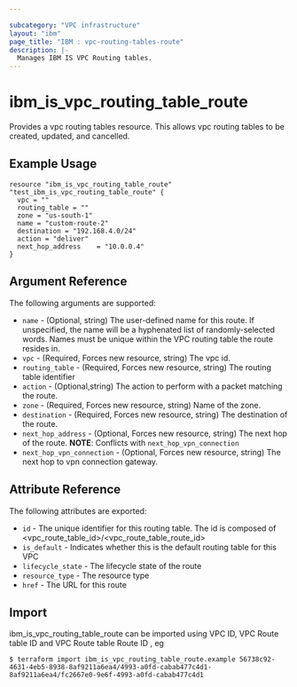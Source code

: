 ```yaml
---

subcategory: "VPC infrastructure"
layout: "ibm"
page_title: "IBM : vpc-routing-tables-route"
description: |-
  Manages IBM IS VPC Routing tables.
---
```


# ibm\_is_vpc_routing_table_route

Provides a vpc routing tables resource. This allows vpc routing tables to be created, updated, and cancelled.


## Example Usage

```hcl
resource "ibm_is_vpc_routing_table_route" "test_ibm_is_vpc_routing_table_route" {
  vpc = ""
  routing_table = ""
  zone = "us-south-1"
  name = "custom-route-2"
  destination = "192.168.4.0/24"
  action = "deliver"
  next_hop_address    = "10.0.0.4"
}

```

## Argument Reference

The following arguments are supported:

* `name` - (Optional, string) The user-defined name for this route. If unspecified, the name will be a hyphenated list of randomly-selected words. Names must be unique within the VPC routing table the route resides in.
* `vpc` - (Required, Forces new resource, string) The vpc id.
* `routing_table` - (Required, Forces new resource, string) The routing table identifier
* `action` - (Optional,string) The action to perform with a packet matching the route.
* `zone` - (Required, Forces new resource, string) Name of the zone.
* `destination` - (Required, Forces new resource, string) The destination of the route.
* `next_hop_address` - (Optional, Forces new resource, string) The next hop of the route.
 **NOTE**: Conflicts with `next_hop_vpn_connection`
* `next_hop_vpn_connection` - (Optional, Forces new resource, string) The next hop to vpn connection gateway.

## Attribute Reference

The following attributes are exported:

* `id` - The unique identifier for this routing table. The id is composed of \<vpc_route_table_id\>/\<vpc_route_table_route_id\>
* `is_default` - Indicates whether this is the default routing table for this VPC
* `lifecycle_state` - The lifecycle state of the route
* `resource_type` - The resource type
* `href` - The URL for this route


## Import

ibm_is_vpc_routing_table_route can be imported using VPC ID, VPC Route table ID and VPC Route table Route ID , eg

```
$ terraform import ibm_is_vpc_routing_table_route.example 56738c92-4631-4eb5-8938-8af9211a6ea4/4993-a0fd-cabab477c4d1-8af9211a6ea4/fc2667e0-9e6f-4993-a0fd-cabab477c4d1
```
